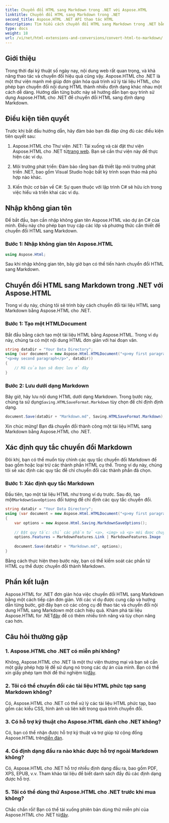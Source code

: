 ```yaml
---
title: Chuyển đổi HTML sang Markdown trong .NET với Aspose.HTML
linktitle: Chuyển đổi HTML sang Markdown trong .NET
second_title: Aspose.HTML .NET API thao tác HTML
description: Tìm hiểu cách chuyển đổi HTML sang Markdown trong .NET bằng Aspose.HTML để thao tác nội dung hiệu quả. Nhận hướng dẫn từng bước để có quy trình chuyển đổi liền mạch.
type: docs
weight: 18
url: /vi/net/html-extensions-and-conversions/convert-html-to-markdown/
---
```


## Giới thiệu

Trong thời đại kỹ thuật số ngày nay, nội dung web rất quan trọng, và khả năng thao tác và chuyển đổi hiệu quả cũng vậy. Aspose.HTML cho .NET là một thư viện mạnh mẽ giúp đơn giản hóa quá trình xử lý tài liệu HTML, cho phép bạn chuyển đổi nội dung HTML thành nhiều định dạng khác nhau một cách dễ dàng. Hướng dẫn từng bước này sẽ hướng dẫn bạn quy trình sử dụng Aspose.HTML cho .NET để chuyển đổi HTML sang định dạng Markdown.

## Điều kiện tiên quyết

Trước khi bắt đầu hướng dẫn, hãy đảm bảo bạn đã đáp ứng đủ các điều kiện tiên quyết sau:

1.  Aspose.HTML cho Thư viện .NET: Tải xuống và cài đặt thư viện Aspose.HTML cho .NET từ[trang web](https://releases.aspose.com/html/net/). Bạn sẽ cần thư viện này để thực hiện các ví dụ.

2. Môi trường phát triển: Đảm bảo rằng bạn đã thiết lập môi trường phát triển .NET, bao gồm Visual Studio hoặc bất kỳ trình soạn thảo mã phù hợp nào khác.

3. Kiến thức cơ bản về C#: Sự quen thuộc với lập trình C# sẽ hữu ích trong việc hiểu và triển khai các ví dụ.

## Nhập không gian tên

Để bắt đầu, bạn cần nhập không gian tên Aspose.HTML vào dự án C# của mình. Điều này cho phép bạn truy cập các lớp và phương thức cần thiết để chuyển đổi HTML sang Markdown.

### Bước 1: Nhập không gian tên Aspose.HTML

```csharp
using Aspose.Html;
```

Sau khi nhập không gian tên, bây giờ bạn có thể tiến hành chuyển đổi HTML sang Markdown.

## Chuyển đổi HTML sang Markdown trong .NET với Aspose.HTML

Trong ví dụ này, chúng tôi sẽ trình bày cách chuyển đổi tài liệu HTML sang Markdown bằng Aspose.HTML cho .NET. 

### Bước 1: Tạo một HTMLDocument

Bắt đầu bằng cách tạo một tài liệu HTML bằng Aspose.HTML. Trong ví dụ này, chúng ta có một nội dung HTML đơn giản với hai đoạn văn.

```csharp
string dataDir = "Your Data Directory";
using (var document = new Aspose.Html.HTMLDocument("<p>my first paragraph</p>" +
"<p>my second paragraph</p>", dataDir))
{
    // Mã của bạn sẽ được lưu ở đây
}
```

### Bước 2: Lưu dưới dạng Markdown

 Bây giờ, hãy lưu nội dung HTML dưới dạng Markdown. Trong bước này, chúng ta sử dụng`Saving.HTMLSaveFormat.Markdown` tùy chọn để chỉ định định dạng.

```csharp
document.Save(dataDir + "Markdown.md", Saving.HTMLSaveFormat.Markdown);
```

Xin chúc mừng! Bạn đã chuyển đổi thành công một tài liệu HTML sang Markdown bằng Aspose.HTML cho .NET.

## Xác định quy tắc chuyển đổi Markdown

Đôi khi, bạn có thể muốn tùy chỉnh các quy tắc chuyển đổi Markdown để bao gồm hoặc loại trừ các thành phần HTML cụ thể. Trong ví dụ này, chúng tôi sẽ xác định các quy tắc để chỉ chuyển đổi các thành phần đã chọn.

### Bước 1: Xác định quy tắc Markdown

 Đầu tiên, tạo một tài liệu HTML như trong ví dụ trước. Sau đó, tạo một`MarkdownSaveOptions` đối tượng để chỉ định các quy tắc chuyển đổi.

```csharp
string dataDir = "Your Data Directory";
using (var document = new Aspose.Html.HTMLDocument("<p>my first paragraph</p>", dataDir))
{
    var options = new Aspose.Html.Saving.MarkdownSaveOptions();
    
    // Đặt quy tắc: chỉ các phần tử <a>, <img> và <p> mới được chuyển đổi thành markdown.
    options.Features = MarkdownFeatures.Link | MarkdownFeatures.Image | MarkdownFeatures.AutomaticParagraph;
    
    document.Save(dataDir + "Markdown.md", options);
}
```

Bằng cách thực hiện theo bước này, bạn có thể kiểm soát các phần tử HTML cụ thể được chuyển đổi thành Markdown.

## Phần kết luận

 Aspose.HTML for .NET đơn giản hóa việc chuyển đổi HTML sang Markdown bằng một cách tiếp cận đơn giản. Với các ví dụ được cung cấp và hướng dẫn từng bước, giờ đây bạn có các công cụ để thao tác và chuyển đổi nội dung HTML sang Markdown một cách hiệu quả. Khám phá tài liệu Aspose.HTML for .NET[đây](https://reference.aspose.com/html/net/) để có thêm nhiều tính năng và tùy chọn nâng cao hơn.

## Câu hỏi thường gặp

### 1. Aspose.HTML cho .NET có miễn phí không?

Không, Aspose.HTML cho .NET là một thư viện thương mại và bạn sẽ cần một giấy phép hợp lệ để sử dụng nó trong các dự án của mình. Bạn có thể xin giấy phép tạm thời để thử nghiệm từ[đây](https://purchase.aspose.com/temporary-license/).

### 2. Tôi có thể chuyển đổi các tài liệu HTML phức tạp sang Markdown không?

Có, Aspose.HTML cho .NET có thể xử lý các tài liệu HTML phức tạp, bao gồm các kiểu CSS, hình ảnh và liên kết trong quá trình chuyển đổi.

### 3. Có hỗ trợ kỹ thuật cho Aspose.HTML dành cho .NET không?

 Có, bạn có thể nhận được hỗ trợ kỹ thuật và trợ giúp từ cộng đồng Aspose.HTML trên[diễn đàn](https://forum.aspose.com/).

### 4. Có định dạng đầu ra nào khác được hỗ trợ ngoài Markdown không?

Có, Aspose.HTML cho .NET hỗ trợ nhiều định dạng đầu ra, bao gồm PDF, XPS, EPUB, v.v. Tham khảo tài liệu để biết danh sách đầy đủ các định dạng được hỗ trợ.

### 5. Tôi có thể dùng thử Aspose.HTML cho .NET trước khi mua không?

 Chắc chắn rồi! Bạn có thể tải xuống phiên bản dùng thử miễn phí của Aspose.HTML cho .NET từ[đây](https://releases.aspose.com/).
